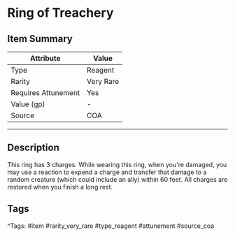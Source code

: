 # Ring of Treachery

## Item Summary

| Attribute            | Value                        |
|----------------------|------------------------------|
| Type                 | Reagent |
| Rarity               | Very Rare             |
| Requires Attunement  | Yes                |
| Value (gp)           | -    |
| Source               | COA |

---

## Description

This ring has 3 charges. While wearing this ring, when you're damaged, you may use a reaction to expend a charge and transfer that damage to a random creature (which could include an ally) within 60 feet. All charges are restored when you finish a long rest.

## Tags

^Tags: #item #rarity_very_rare #type_reagent #attunement #source_coa